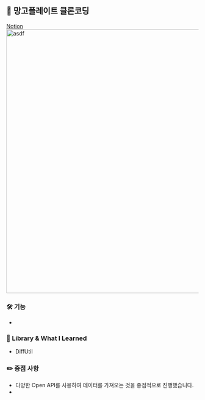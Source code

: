 ## 👋 망고플레이트 클론코딩
[Notion](https://www.notion.so/6bf2cde316f6452ba0e985bfede35dc1)   
<img width="690" alt="asdf" src="https://user-images.githubusercontent.com/89892954/136998941-a4436c13-6380-4caa-8f99-1c153714d050.png">   
### 🛠 기능
+ 

### 📗 Library & What I Learned
+ DiffUtil

### ✏️ 중점 사항   
+ 다양한 Open API를 사용하여 데이터를 가져오는 것을 중점적으로 진행했습니다.
+ 
